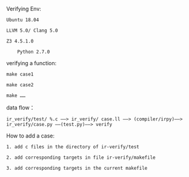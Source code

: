 Verifying Env:

 	Ubuntu 18.04

  	LLVM 5.0/ Clang 5.0

   	Z3 4.5.1.0

    	Python 2.7.0

   	
verifying a function:	

	make case1
 
	make case2
 
	make ……
  
data flow：
	
 	ir_verify/test/ %.c ——> ir_verify/ case.ll ——> (compiler/irpy)——> ir_verify/case.py ——(test.py)——> verify

How to add a case:

	1. add c files in the directory of ir-verify/test
 
	2. add corresponding targets in file ir-verify/makefile
 
	3. add corresponding targets in the current makefile
